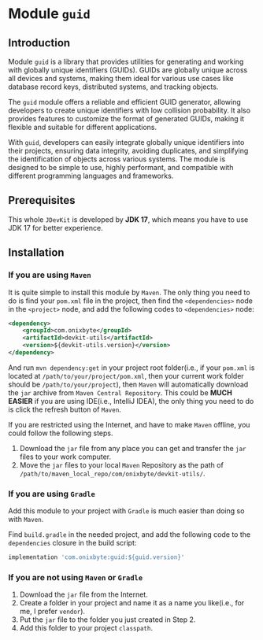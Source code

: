 # Module `guid`

## Introduction

Module `guid` is a library that provides utilities for generating and working with globally unique
identifiers (GUIDs). GUIDs are globally unique across all devices and systems, making them ideal
for various use cases like database record keys, distributed systems, and tracking objects.

The `guid` module offers a reliable and efficient GUID generator, allowing developers to create
unique identifiers with low collision probability. It also provides features to customize the
format of generated GUIDs, making it flexible and suitable for different applications.

With `guid`, developers can easily integrate globally unique identifiers into their projects,
ensuring data integrity, avoiding duplicates, and simplifying the identification of objects across
various systems. The module is designed to be simple to use, highly performant, and compatible with
different programming languages and frameworks.

## Prerequisites

This whole `JDevKit` is developed by **JDK 17**, which means you have to use JDK 17 for
better experience.

## Installation

### If you are using `Maven`

It is quite simple to install this module by `Maven`. The only thing you need to do is find your
`pom.xml` file in the project, then find the `<dependencies>` node in the `<project>` node, and add
the following codes to `<dependencies>` node:

```xml
<dependency>
	<groupId>com.onixbyte</groupId>
    <artifactId>devkit-utils</artifactId>
    <version>${devkit-utils.version}</version>
</dependency>
```

And run `mvn dependency:get` in your project root folder(i.e., if your `pom.xml` is located at
`/path/to/your/project/pom.xml`, then your current work folder should be `/path/to/your/project`),
then `Maven` will automatically download the `jar` archive from `Maven Central Repository`. This
could be **MUCH EASIER** if you are using IDE(i.e., IntelliJ IDEA), the only thing you need to do
is click the refresh button of `Maven`.

If you are restricted using the Internet, and have to make `Maven` offline, you could follow the
following steps.

1. Download the `jar` file from any place you can get and transfer the `jar` files to your work
   computer.
2. Move the `jar` files to your local `Maven` Repository as the path of
   `/path/to/maven_local_repo/com/onixbyte/devkit-utils/`.

### If you are using `Gradle`

Add this module to your project with `Gradle` is much easier than doing so with `Maven`.

Find `build.gradle` in the needed project, and add the following code to the `dependencies` closure
in the build script:

```groovy
implementation 'com.onixbyte:guid:${guid.version}'
```

### If you are not using `Maven` or `Gradle`

1. Download the `jar` file from the Internet.
2. Create a folder in your project and name it as a name you like(i.e., for me, I prefer `vendor`).
3. Put the `jar` file to the folder you just created in Step 2.
4. Add this folder to your project `classpath`.
